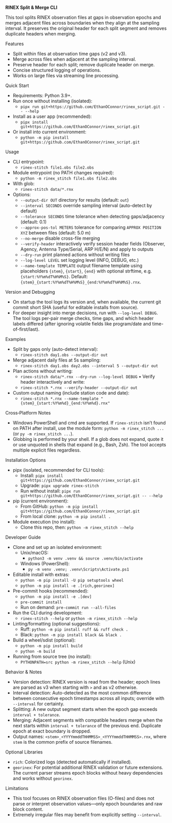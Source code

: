 **RINEX Split & Merge CLI**

This tool splits RINEX observation files at gaps in observation epochs and merges adjacent files across boundaries when they align at the sampling interval. It preserves the original header for each split segment and removes duplicate headers when merging.

Features
- Split within files at observation time gaps (v2 and v3).
- Merge across files when adjacent at the sampling interval.
- Preserve header for each split; remove duplicate header on merge.
- Concise structured logging of operations.
- Works on large files via streaming line processing.

Quick Start
- Requirements: Python 3.9+.
- Run once without installing (isolated):
  - `pipx run git+https://github.com/EthanOConnor/rinex_script.git -- --help`
- Install as a user app (recommended):
  - `pipx install git+https://github.com/EthanOConnor/rinex_script.git`
- Or install into current environment:
  - `python -m pip install git+https://github.com/EthanOConnor/rinex_script.git`

Usage
- CLI entrypoint:
  - `rinex-stitch file1.obs file2.obs`
- Module entrypoint (no PATH changes required):
  - `python -m rinex_stitch file1.obs file2.obs`
- With glob:
  - `rinex-stitch data/*.rnx`
- Options:
  - `--output-dir OUT` directory for results (default: `out`)
  - `--interval SECONDS` override sampling interval (auto-detect by default)
  - `--tolerance SECONDS` time tolerance when detecting gaps/adjacency (default: 0.1)
  - `--approx-pos-tol METERS` tolerance for comparing `APPROX POSITION XYZ` between files (default: 5.0 m)
  - `--no-merge` disable cross-file merging
  - `--verify-header` interactively verify session header fields (Observer, Agency, Antenna Type/Serial, ARP H/E/N) and apply to outputs
  - `--dry-run` print planned actions without writing files
  - `--log-level LEVEL` set logging level (INFO, DEBUG, etc.)
  - `--name-template TEMPLATE` output filename template using placeholders `{stem}`, `{start}`, `{end}` with optional strftime, e.g. `{start:%Y%m%dT%H%M%S}`. Default: `{stem}_{start:%Y%m%dT%H%M%S}_{end:%Y%m%dT%H%M%S}.rnx`.

Version and Debugging
- On startup the tool logs its version and, when available, the current git commit short SHA (useful for editable installs from source).
- For deeper insight into merge decisions, run with `--log-level DEBUG`. The tool logs per-pair merge checks, time gaps, and which header labels differed (after ignoring volatile fields like program/date and time-of-first/last).

Examples
- Split by gaps only (auto-detect interval):
  - `rinex-stitch day1.obs --output-dir out`
- Merge adjacent daily files at 5s sampling:
  - `rinex-stitch day1.obs day2.obs --interval 5 --output-dir out`
- Plan actions without writing:
  - `rinex-stitch data/*.rnx --dry-run --log-level DEBUG`
• Verify header interactively and write:
  - `rinex-stitch *.rnx --verify-header --output-dir out`
- Custom output naming (include station code and date):
  - `rinex-stitch *.rnx --name-template "{stem}_{start:%Y%m%d}_{end:%Y%m%d}.rnx"`

Cross‑Platform Notes
- Windows PowerShell and cmd are supported. If `rinex-stitch` isn’t found on PATH after install, use the module form: `python -m rinex_stitch ...` (or `py -m rinex_stitch ...`).
- Globbing is performed by your shell. If a glob does not expand, quote it or use unquoted in shells that expand (e.g., Bash, Zsh). The tool accepts multiple explicit files regardless.

Installation Options
- pipx (isolated, recommended for CLI tools):
  - Install: `pipx install git+https://github.com/EthanOConnor/rinex_script.git`
  - Upgrade: `pipx upgrade rinex-stitch`
  - Run without install: `pipx run git+https://github.com/EthanOConnor/rinex_script.git -- --help`
- pip (current environment):
  - From GitHub: `python -m pip install git+https://github.com/EthanOConnor/rinex_script.git`
  - From local clone: `python -m pip install .`
- Module execution (no install):
  - Clone this repo, then: `python -m rinex_stitch --help`

Developer Guide
- Clone and set up an isolated environment:
  - Unix/macOS:
    - `python3 -m venv .venv && source .venv/bin/activate`
  - Windows (PowerShell):
    - `py -m venv .venv; .venv\Scripts\Activate.ps1`
- Editable install with extras:
  - `python -m pip install -U pip setuptools wheel`
  - `python -m pip install -e .[rich,georinex]`
- Pre-commit hooks (recommended):
  - `python -m pip install -e .[dev]`
  - `pre-commit install`
  - Run on demand: `pre-commit run --all-files`
- Run the CLI during development:
  - `rinex-stitch --help` or `python -m rinex_stitch --help`
- Linting/formatting (optional suggestions):
  - Ruff: `python -m pip install ruff && ruff check .`
  - Black: `python -m pip install black && black .`
- Build a wheel/sdist (optional):
  - `python -m pip install build`
  - `python -m build`
- Running from source tree (no install):
  - `PYTHONPATH=src python -m rinex_stitch --help` (Unix)

Behavior & Notes
- Version detection: RINEX version is read from the header; epoch lines are parsed as v3 when starting with `>` and as v2 otherwise.
- Interval detection: Auto-detected as the most common difference between consecutive epoch timestamps across all inputs; override with `--interval` for certainty.
- Splitting: A new output segment starts when the epoch gap exceeds `interval + tolerance`.
- Merging: Adjacent segments with compatible headers merge when the next starts within `interval + tolerance` of the previous end. Duplicate epoch at exact boundary is dropped.
- Output names: `<stem>_<YYYYmmddTHHMMSS>_<YYYYmmddTHHMMSS>.rnx`, where `stem` is the common prefix of source filenames.

Optional Libraries
- `rich`: Colorized logs (detected automatically if installed).
- `georinex`: For potential additional RINEX validation or future extensions. The current parser streams epoch blocks without heavy dependencies and works without `georinex`.

Limitations
- This tool focuses on RINEX observation files (O-files) and does not parse or interpret observation values—only epoch boundaries and raw block content.
- Extremely irregular files may benefit from explicitly setting `--interval`.
